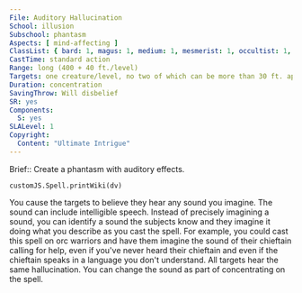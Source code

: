 ```yaml
---
File: Auditory Hallucination
School: illusion
Subschool: phantasm
Aspects: [ mind-affecting ]
ClassList: { bard: 1, magus: 1, medium: 1, mesmerist: 1, occultist: 1, psychic: 1, sorcerer: 1, wizard: 1 }
CastTime: standard action
Range: long (400 + 40 ft./level)
Targets: one creature/level, no two of which can be more than 30 ft. apart
Duration: concentration
SavingThrow: Will disbelief
SR: yes
Components:
  S: yes
SLALevel: 1
Copyright:
  Content: "Ultimate Intrigue"
---
```

Brief:: Create a phantasm with auditory effects.

```dataviewjs
customJS.Spell.printWiki(dv)
```

You cause the targets to believe they hear any sound you imagine. The sound can include intelligible speech. Instead of precisely imagining a sound, you can identify a sound the subjects know and they imagine it doing what you describe as you cast the spell. For example, you could cast this spell on orc warriors and have them imagine the sound of their chieftain calling for help, even if you've never heard their chieftain and even if the chieftain speaks in a language you don't understand. All targets hear the same hallucination. You can change the sound as part of concentrating on the spell.
